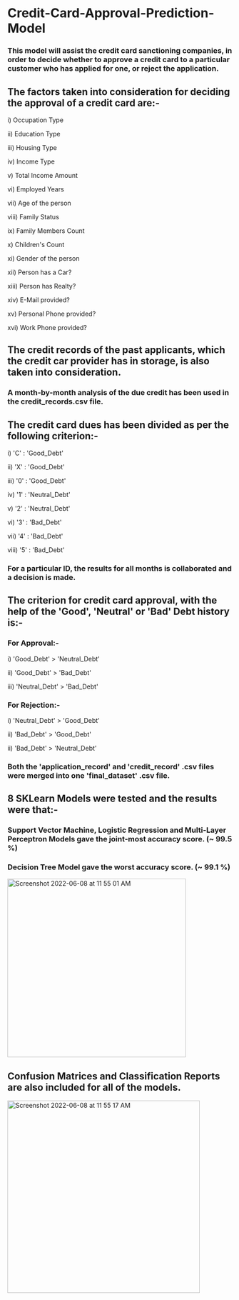 # Credit-Card-Approval-Prediction-Model

### This model will assist the credit card sanctioning companies, in order to decide whether to approve a credit card to a particular customer who has applied for one, or reject the application.

## The factors taken into consideration for deciding the approval of a credit card are:-

i) Occupation Type

ii) Education Type

iii) Housing Type

iv) Income Type

v) Total Income Amount

vi) Employed Years

vii) Age of the person

viii) Family Status

ix) Family Members Count

x) Children's Count

xi) Gender of the person

xii) Person has a Car?

xiii) Person has Realty? 

xiv) E-Mail provided?

xv) Personal Phone provided?

xvi) Work Phone provided?

## The credit records of the past applicants, which the credit car provider has in storage, is also taken into consideration.

### A month-by-month analysis of the due credit has been used in the credit_records.csv file.

## The credit card dues has been divided as per the following criterion:-

i) 'C' : 'Good_Debt' 

ii) 'X' : 'Good_Debt' 

iii) '0' : 'Good_Debt' 

iv) '1' : 'Neutral_Debt'

v) '2' : 'Neutral_Debt' 

vi) '3' : 'Bad_Debt' 

vii) '4' : 'Bad_Debt' 

viii) '5' : 'Bad_Debt'

### For a particular ID, the results for all months is collaborated and a decision is made.

## The criterion for credit card approval, with the help of the 'Good', 'Neutral' or 'Bad' Debt history is:-

### For Approval:-

i) 'Good_Debt' > 'Neutral_Debt'

ii) 'Good_Debt' > 'Bad_Debt'

iii) 'Neutral_Debt' > 'Bad_Debt'

### For Rejection:-

i) 'Neutral_Debt' > 'Good_Debt'

ii) 'Bad_Debt' > 'Good_Debt'

ii) 'Bad_Debt' > 'Neutral_Debt'

### Both the 'application_record' and 'credit_record' .csv files were merged into one 'final_dataset' .csv file.

## 8 SKLearn Models were tested and the results were that:-

### Support Vector Machine, Logistic Regression and Multi-Layer Perceptron Models gave the joint-most accuracy score. (~ 99.5 %)

### Decision Tree Model gave the worst accuracy score. (~ 99.1 %)


<img width="400" alt="Screenshot 2022-06-08 at 11 55 01 AM" src="https://user-images.githubusercontent.com/78081835/172546817-b184fbfe-87f3-4af4-a42b-9f53558ab174.png">


## Confusion Matrices and Classification Reports are also included for all of the models. 


<img width="431" alt="Screenshot 2022-06-08 at 11 55 17 AM" src="https://user-images.githubusercontent.com/78081835/172546887-20c8445c-e7ed-4b9b-b78a-fb4fcc1ff33d.png">


